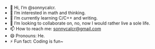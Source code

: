 - 👋 Hi, I’m @sonnycalcr.
- 👀 I’m interested in math and thinking.
- 🌱 I’m currently learning C/C++ and writing.
- 💞️ I’m looking to collaborate on, no, now I would rather live a sole life.
- 📫 How to reach me: sonnycalcr@gmail.com
- 😄 Pronouns: He.
- ⚡ Fun fact: Coding is fun~

<!---
sonnycalcr/sonnycalcr is a ✨ special ✨ repository because its `README.md` (this file) appears on your GitHub profile.
You can click the Preview link to take a look at your changes.
--->
